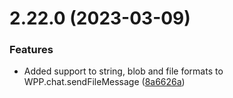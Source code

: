 # 2.22.0 (2023-03-09)

### Features

- Added support to string, blob and file formats to WPP.chat.sendFileMessage ([8a6626a](https://github.com/wppconnect-team/wa-js/commit/8a6626aeae85f76a53627221f81e73cbe6958de0))
